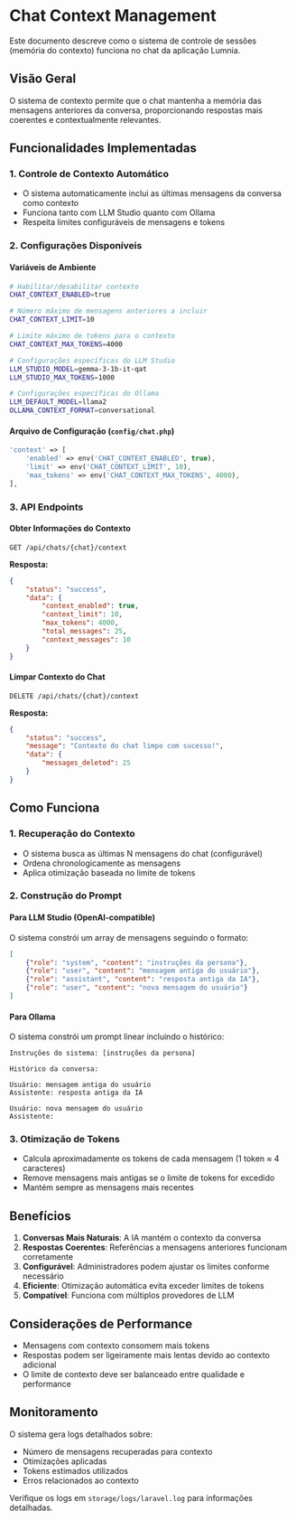 # Chat Context Management

Este documento descreve como o sistema de controle de sessões (memória do contexto) funciona no chat da aplicação Lumnia.

## Visão Geral

O sistema de contexto permite que o chat mantenha a memória das mensagens anteriores da conversa, proporcionando respostas mais coerentes e contextualmente relevantes.

## Funcionalidades Implementadas

### 1. Controle de Contexto Automático
- O sistema automaticamente inclui as últimas mensagens da conversa como contexto
- Funciona tanto com LLM Studio quanto com Ollama
- Respeita limites configuráveis de mensagens e tokens

### 2. Configurações Disponíveis

#### Variáveis de Ambiente
```bash
# Habilitar/desabilitar contexto
CHAT_CONTEXT_ENABLED=true

# Número máximo de mensagens anteriores a incluir
CHAT_CONTEXT_LIMIT=10

# Limite máximo de tokens para o contexto
CHAT_CONTEXT_MAX_TOKENS=4000

# Configurações específicas do LLM Studio
LLM_STUDIO_MODEL=gemma-3-1b-it-qat
LLM_STUDIO_MAX_TOKENS=1000

# Configurações específicas do Ollama
LLM_DEFAULT_MODEL=llama2
OLLAMA_CONTEXT_FORMAT=conversational
```

#### Arquivo de Configuração (`config/chat.php`)
```php
'context' => [
    'enabled' => env('CHAT_CONTEXT_ENABLED', true),
    'limit' => env('CHAT_CONTEXT_LIMIT', 10),
    'max_tokens' => env('CHAT_CONTEXT_MAX_TOKENS', 4000),
],
```

### 3. API Endpoints

#### Obter Informações do Contexto
```http
GET /api/chats/{chat}/context
```

**Resposta:**
```json
{
    "status": "success",
    "data": {
        "context_enabled": true,
        "context_limit": 10,
        "max_tokens": 4000,
        "total_messages": 25,
        "context_messages": 10
    }
}
```

#### Limpar Contexto do Chat
```http
DELETE /api/chats/{chat}/context
```

**Resposta:**
```json
{
    "status": "success",
    "message": "Contexto do chat limpo com sucesso!",
    "data": {
        "messages_deleted": 25
    }
}
```

## Como Funciona

### 1. Recuperação do Contexto
- O sistema busca as últimas N mensagens do chat (configurável)
- Ordena chronologicamente as mensagens
- Aplica otimização baseada no limite de tokens

### 2. Construção do Prompt

#### Para LLM Studio (OpenAI-compatible)
O sistema constrói um array de mensagens seguindo o formato:
```json
[
    {"role": "system", "content": "instruções da persona"},
    {"role": "user", "content": "mensagem antiga do usuário"},
    {"role": "assistant", "content": "resposta antiga da IA"},
    {"role": "user", "content": "nova mensagem do usuário"}
]
```

#### Para Ollama
O sistema constrói um prompt linear incluindo o histórico:
```
Instruções do sistema: [instruções da persona]

Histórico da conversa:

Usuário: mensagem antiga do usuário
Assistente: resposta antiga da IA

Usuário: nova mensagem do usuário
Assistente: 
```

### 3. Otimização de Tokens
- Calcula aproximadamente os tokens de cada mensagem (1 token ≈ 4 caracteres)
- Remove mensagens mais antigas se o limite de tokens for excedido
- Mantém sempre as mensagens mais recentes

## Benefícios

1. **Conversas Mais Naturais**: A IA mantém o contexto da conversa
2. **Respostas Coerentes**: Referências a mensagens anteriores funcionam corretamente
3. **Configurável**: Administradores podem ajustar os limites conforme necessário
4. **Eficiente**: Otimização automática evita exceder limites de tokens
5. **Compatível**: Funciona com múltiplos provedores de LLM

## Considerações de Performance

- Mensagens com contexto consomem mais tokens
- Respostas podem ser ligeiramente mais lentas devido ao contexto adicional
- O limite de contexto deve ser balanceado entre qualidade e performance

## Monitoramento

O sistema gera logs detalhados sobre:
- Número de mensagens recuperadas para contexto
- Otimizações aplicadas
- Tokens estimados utilizados
- Erros relacionados ao contexto

Verifique os logs em `storage/logs/laravel.log` para informações detalhadas.
